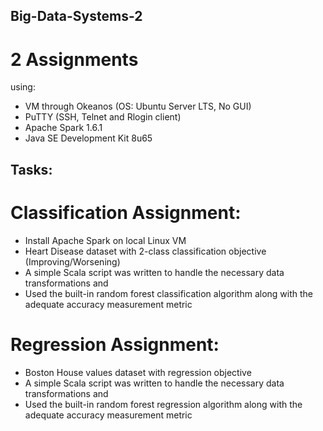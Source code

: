 ## Big-Data-Systems-2
# 2 Assignments
using: 
- VM through Okeanos (OS: Ubuntu Server LTS, No GUI)
- PuTTY (SSH, Telnet and Rlogin client)
- Apache Spark 1.6.1
- Java SE Development Kit 8u65


## Tasks:
# Classification Assignment:
- Install Apache Spark on local Linux VM
- Heart Disease dataset with 2-class classification objective (Improving/Worsening)
- A simple Scala script was written to handle the necessary data transformations and
- Used the built-in random forest classification algorithm along with the adequate accuracy measurement metric 

# Regression Assignment:
- Boston House values dataset with regression objective
- A simple Scala script was written to handle the necessary data transformations and
- Used the built-in random forest regression algorithm along with the adequate accuracy measurement metric 
